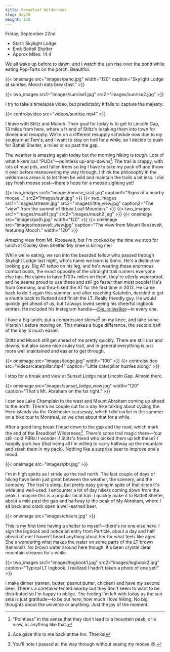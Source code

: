 ```yaml
---
title: Breadloaf Wilderness
slug: day15
weight: 150
---
```


Friday, September 22nd

- Start: Skylight Lodge
- End: Battell Shelter
- Approx Miles: 14.4

We all wake up before to dawn, and I watch the sun rise over the pond while eating Pop-Tarts on the porch. Beautiful.

{{< oneimage src="images/pano.jpg" width="120" caption="Skylight Lodge at sunrise. Mooch eats breakfast." >}}

{{< two_images src1="images/sunrise1.jpg" src2="images/sunrise2.jpg" >}}

I try to take a timelapse video, but predictably it fails to capture the majesty:

{{< controlsvideo src="videos/sunrise.mp4" >}}

I leave with Stiltz and Mooch. Their goal for today is to get to Lincoln Gap, 13 miles from here, where a friend of Stiltz's is taking them into town for dinner and resupply. We're on a different resupply schedule now due to my soujourn at Tom's, and I want to stay on trail for a while, so I decide to push for Battell Shelter, a miles or so past the gap.

The weather is amazing again today but the morning hiking is *tough*. Lots of what hikers call "PUDs"—pointless up-and-downs[^1]. The trail is crappy, with lots of mud pits, and fallen trees so big I have to take my pack off and throw it over before maneuvering my way through. I think the philosophy in the wilderness areas is to let them be wild and maintain the trails a bit less. I did spy fresh moose scat—there's hope for a moose sighting yet!

{{< two_images src1="images/moose_scat.jpg" caption1="Signs of a nearby moose..." src2="images/sun.jpg" >}}
{{< two_images src1="images/stream.jpg" src2="images/little_view.jpg" caption2="The \"view\" from the summit of Bread Loaf Mountain." >}}
{{< two_images src1="images/mush1.jpg" src2="images/mush2.jpg" >}}
{{< oneimage src="images/path.jpg" width="120" >}}
{{< oneimage src="images/roosevelt_view.jpg" caption="The view from Mount Roosevelt, featuring Mooch." width="120" >}}

Amazing view from Mt. Roosevelt, but I'm cooked by the time we stop for lunch at Cooley Glen Shelter. My knee is killing me!

While we're eating, we run into the bearded fellow who passed through Skylight Lodge last night, who's name we learn is Sonic. He's a distinctive looking guy. Big AT tattoo on his leg, and he's wearing these enormous combat boots, the exact opposite of the ultralight trail runners everyone else has. He claims to have 1700+ miles on them, they're utterly waterproof, and he seems proud to use these and still go faster than most people! He's from Germany, and thru-hiked the AT for the first time in 2012. He came back to do it again this summer, and after reaching Katahdin, decided to get a shuttle back to Rutland and finish the LT. Really friendly guy. He would quickly get ahead of us, but I always loved seeing his cheerful logbook entries. He included his Instagram handle—[@le_railwalker](https://www.instagram.com/le_railwalker/)—in every one.

I have a big lunch, put a compression sleeve[^2] on my knee, and take some Vitamin I before moving on. This makes a huge difference, the second half of the day is much easier.

Stiltz and Mooch still get ahead of me pretty quickly. There are still ups and downs, but also some nice cruisy trail, and in general everything is just more well maintained and easier to get through.

{{< oneimage src="images/ledge.jpg" width="100" >}}
{{< controlsvideo src="videos/caterpillar.mp4" caption="Little caterpillar hustles along." >}}

I stop for a break and view at Sunset Ledge near Lincoln Gap. Almost there.

{{< oneimage src="images/sunset_ledge_view.jpg" width="120" caption="That's Mt. Abraham on the far right." >}}

I can see Lake Champlain to the west and Mount Abraham coming up ahead to the north. There's an couple out for a day hike talking about cycling the Hero islands via the Colchester causeway, which I did earlier in the summer on a bike tour to Montreal, so we chat about that for a while.

After a good long break I head down to the gap and the road, which mark the end of the Breadloaf Wilderness[^3]. There's some trail magic there—four still-cold PBRs! I wonder if Stiltz's friend who picked them up left these? I happily grab two (that being all I'm willing to carry halfway up the mountain and stash them in my pack). Nothing like a surprise beer to improve one's mood.

{{< oneimage src="images/pbr.jpg" >}}

I'm in high spirits as I stride up the trail north. The last couple of days of hiking have been just great between the weather, the scenery, and the company. The trail is steep, but pretty easy going in spite of that since it's wide and well-used. I encounter a lot of day hikers coming down from the peak. I imagine this is a popular local trail. I quickly make it to Battell Shelter, about a mile past the gap and halfway to the peak of My Abraham, where I sit back and crack open a well-earned beer.

{{< oneimage src="images/cheers.jpg" >}}

This is my first time having a shelter to myself—there's no one else here. I sign the logbook and notice an entry from Particle, about a day and half ahead of me! I haven't heard anything about her for what feels like ages. She's wondering what makes the water on some parts of the LT brown (tannins!). No brown water around here though, it's been crystal clear mountain streams for a while.

{{< two_images src1="images/logbook1.jpg" src2="images/logbook2.jpg" caption="Typical LT logbook. I realized I hadn't taken a photo of one yet!" >}}

I make dinner (ramen, butter, peanut butter, chicken) and have my second beer. There's a caretaker tented nearby but they don't seem to want to be distributed so I'm happy to oblige. The feeling I'm left with today as the sun sets is just gratitude—to be out here; how much I love hiking. No big thoughts about the universe or anything. Just the joy of the moment.

[^1]: "Pointless" in the sense that they don't lead to a mountain peak, or a view, or anything like that.
[^2]: Ace gave this to me back at the Inn. Thanks!
[^3]: You'll note I passed all the way through without seeing my moose ☹️.

